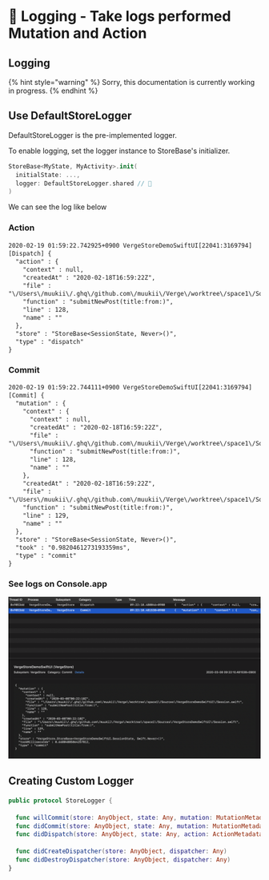 # 🔭 Logging - Take logs performed Mutation and Action

## Logging

{% hint style="warning" %}
Sorry, this documentation is currently working in progress.
{% endhint %}

## Use DefaultStoreLogger

DefaultStoreLogger is the pre-implemented logger.

To enable logging, set the logger instance to StoreBase's initializer.

```swift
StoreBase<MyState, MyActivity>.init(
  initialState: ...,
  logger: DefaultStoreLogger.shared // 🤩
)
```

We can see the log like below

### Action

```text
2020-02-19 01:59:22.742925+0900 VergeStoreDemoSwiftUI[22041:3169794] [Dispatch] {
  "action" : {
    "context" : null,
    "createdAt" : "2020-02-18T16:59:22Z",
    "file" : "\/Users\/muukii\/.ghq\/github.com\/muukii\/Verge\/worktree\/space1\/Sources\/VergeStoreDemoSwiftUI\/Session.swift",
    "function" : "submitNewPost(title:from:)",
    "line" : 128,
    "name" : ""
  },
  "store" : "StoreBase<SessionState, Never>()",
  "type" : "dispatch"
}
```

### Commit

```text
2020-02-19 01:59:22.744111+0900 VergeStoreDemoSwiftUI[22041:3169794] [Commit] {
  "mutation" : {
    "context" : {
      "context" : null,
      "createdAt" : "2020-02-18T16:59:22Z",
      "file" : "\/Users\/muukii\/.ghq\/github.com\/muukii\/Verge\/worktree\/space1\/Sources\/VergeStoreDemoSwiftUI\/Session.swift",
      "function" : "submitNewPost(title:from:)",
      "line" : 128,
      "name" : ""
    },
    "createdAt" : "2020-02-18T16:59:22Z",
    "file" : "\/Users\/muukii\/.ghq\/github.com\/muukii\/Verge\/worktree\/space1\/Sources\/VergeStoreDemoSwiftUI\/Session.swift",
    "function" : "submitNewPost(title:from:)",
    "line" : 129,
    "name" : ""
  },
  "store" : "StoreBase<SessionState, Never>()",
  "took" : "0.9820461273193359ms",
  "type" : "commit"
}
```

### See logs on Console.app

![](../.gitbook/assets/cleanshot-2020-03-08-at-09.25.36-2x.png)

## Creating Custom Logger

```swift
public protocol StoreLogger {
  
  func willCommit(store: AnyObject, state: Any, mutation: MutationMetadata)
  func didCommit(store: AnyObject, state: Any, mutation: MutationMetadata, time: CFTimeInterval)
  func didDispatch(store: AnyObject, state: Any, action: ActionMetadata)
  
  func didCreateDispatcher(store: AnyObject, dispatcher: Any)
  func didDestroyDispatcher(store: AnyObject, dispatcher: Any)
}
```

